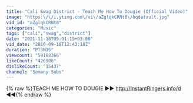 ```yaml
---
title: "Cali Swag District - Teach Me How To Dougie (Official Video)"
image: "https:\/\/i.ytimg.com\/vi\/aZglqkCRNt8\/hqdefault.jpg"
vid_id: "aZglqkCRNt8"
categories: "Music"
tags: ["cali","swag","district"]
date: "2021-11-18T05:01:15+03:00"
vid_date: "2010-09-18T12:43:18Z"
duration: "PT3M1S"
viewcount: "59188366"
likeCount: "426906"
dislikeCount: "15437"
channel: "Somany Subs"
---
```

{% raw %}TEACH ME HOW TO DOUGIE ►► <a rel="nofollow" target="blank" href="http://InstantRingers.info/d">http://InstantRingers.info/d</a> ◄◄{% endraw %}
